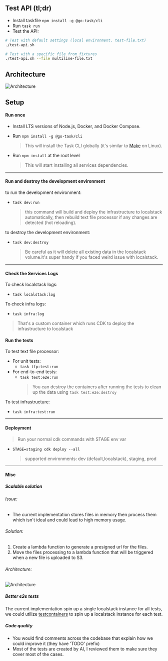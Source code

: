 ## Test API (tl;dr)

- Install taskfile `npm install -g @go-task/cli`
- Run `task run`
- Test the API:

```bash
# Test with default settings (local environment, test-file.txt)
./test-api.sh

# Test with a specific file from fixtures
./test-api.sh --file multiline-file.txt
```

## Architecture

![Architecture](https://raw.githubusercontent.com/Crackz/makeen-challenge/refs/heads/feature/text-processor-service/diagrams/architecture.png)

## Setup

#### Run once

- Install LTS versions of Node.js, Docker, and Docker Compose.

- Run `npm install -g @go-task/cli`

  > This will install the Task CLI globally (it's similar to [Make](https://www.computerhope.com/unix/umake.htm) on Linux).

- Run `npm install` at the root level

  > This will start installing all services dependencies.

---

#### Run and destroy the development environment

to run the development environment:

- `task dev:run`
  > this command will build and deploy the infrastructure to localstack automatically, then rebuild text file processor if any changes are detected (hot reloading).

to destroy the development environment:

- `task dev:destroy`
  > Be careful as it will delete all existing data in the localstack volume.it's super handy if you faced weird issue with localstack.

---

#### Check the Services Logs

To check localstack logs:

- `task localstack:log`

To check infra logs:

- `task infra:log`

> That's a custom container which runs CDK to deploy the infrastructure to localstack

#### Run the tests

To test text file processor:

- For unit tests:
  - `task tfp:test:run`
- For end-to-end tests:
  - `task test:e2e:run`
    > You can destroy the containers after running the tests to clean up the data using `task test:e2e:destroy`

To test infrastructure:

- `task infra:test:run`

---

#### Deployment

> Run your normal cdk commands with STAGE env var

- `STAGE=staging cdk deploy --all`
  > supported environments: dev (default,localstack), staging, prod

---

#### Misc

##### Scalable solution

###### Issue:

- The current implementation stores files in memory then process them which isn't ideal and could lead to high memory usage.

###### Solution:

1. Create a lambda function to generate a presigned url for the files.
2. Move the files processing to a lambda function that will be triggered when a new file is uploaded to S3.

###### Architecture:

![Architecture](https://raw.githubusercontent.com/Crackz/makeen-challenge/refs/heads/feature/text-processor-service/diagrams/scalable-architecture.png)

##### Better e2e tests

The current implementation spin up a single localstack instance for all tests, we could utilize [testcontainers](https://testcontainers.com/) to spin up a localstack instance for each test.

##### Code quality

- You would find comments across the codebase that explain how we could improve it (they have 'TODO' prefix)
- Most of the tests are created by AI, I reviewed them to make sure they cover most of the cases.
